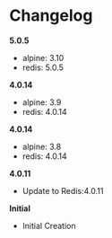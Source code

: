 # Changelog

**5.0.5**
  - alpine: 3.10
  - redis: 5.0.5

**4.0.14**
  - alpine: 3.9
  - redis: 4.0.14

**4.0.14**
  - alpine: 3.8
  - redis: 4.0.14

**4.0.11**
  - Update to Redis:4.0.11

**Initial**
  - Initial Creation